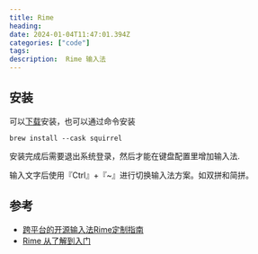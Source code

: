 ```yaml
---
title: Rime
heading:  
date: 2024-01-04T11:47:01.394Z
categories: ["code"]
tags: 
description:  Rime 输入法
---
```



## 安装
可以[下载](https://rime.im/download/)安装，也可以通过命令安装
```
brew install --cask squirrel
```

安装完成后需要退出系统登录，然后才能在键盘配置里增加输入法.

输入文字后使用『Ctrl』+『~』进行切换输入法方案。如双拼和简拼。


## 参考
- [跨平台的开源输入法Rime定制指南](https://www.mintimate.cn/2023/03/18/rimeQuickInit/#)
- [Rime 从了解到入门](https://sspai.com/post/73634)



